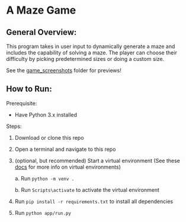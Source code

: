 # A Maze Game

## General Overview:
This program takes in user input to dynamically generate a maze and includes the capability of solving a maze. The player can choose their difficulty by picking predetermined sizes or doing a custom size.

See the [game_screenshots](https://github.com/zharia-eloby/maze_game/tree/main/game_screenshots) folder for previews!

## How to Run:
Prerequisite:
* Have Python 3.x installed

Steps:
1. Download or clone this repo
2. Open a terminal and navigate to this repo
3. (optional, but recommended) Start a virtual environment (See these [docs](https://docs.python.org/3/library/venv.html) for more info on virtual environments)
    
    a. Run `python -m venv .`
    
    b. Run `Scripts\activate` to activate the virtual environment
    
4. Run `pip install -r requirements.txt` to install all dependencies
5. Run `python app/run.py`
